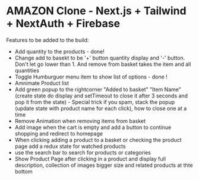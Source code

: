 # AMAZON Clone - Next.js + Tailwind + NextAuth + Firebase

Features to be added to the build:

- Add quantity to the products - done!
- Change add to basekt to be '+' button quantity display and '-' button. Don't
  let go lower than 1. And remove from basket takes the item and all quantities
- Toggle Humburguer menu item to show list of options - done !
- Amnimate Product list
- Add green popup to the rightcorner "Added to basket" "Item Name" (create state
  do display and setTimeout to close it after 3 seconds and pop it from the
  state) - Special trick if you spam, stack the popup (update state with product
  name for each click), how to close one at a time
- Remove Animation when removing items from basket
- Add image when the cart is empty and add a button to continue shopping and
  redirect to homepage
- When clicking adding a product to a basket or checking the product page add a
  redux state for watched products
- use the search bar to search for products or categories
- Show Product Page after clicking in a product and display full description,
  collection of images bigger size and related products at thte bottom
